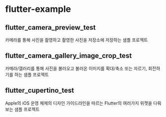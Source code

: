 # flutter-example

## flutter_camera_preview_test
카메라를 통해 사진을 촬영하고
촬영한 사진을 저장소에 저장하는 샘플 프로젝트

## flutter_camera_gallery_image_crop_test
카메라/갤러리를 통해 사진을 불러오고
불러온 이미지를 확대/축소 또는 자르기, 회전하기를 하는 샘플 프로젝트

## flutter_cupertino_test
Apple의 iOS 운영 체제의 디자인 가이드라인을 따르는 Flutter의 여러가지 위젯을 다뤄보는 샘플 프로젝트

